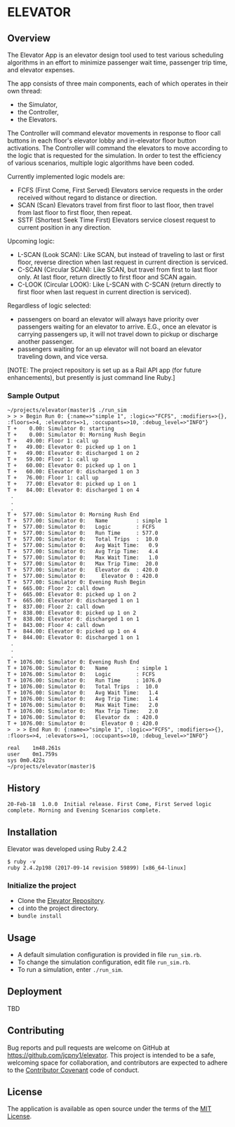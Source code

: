 # ELEVATOR

## Overview

The Elevator App is an elevator design tool used to test various scheduling algorithms in an effort to minimize passenger wait time, passenger trip time, and elevator expenses.

The app consists of three main components, each of which operates in their own thread:
* the Simulator,
* the Controller,
* the Elevators.

The Controller will command elevator movements in response to floor call buttons in each floor's elevator lobby and in-elevator floor button activations.
The Controller will command the elevators to move according to the logic that is requested for the simulation.
In order to test the efficiency of various scenarios, multiple logic algorithms have been coded.

Currently implemented logic models are:
* FCFS  (First Come, First Served) Elevators service requests in the order received without regard to distance or direction.
* SCAN  (Scan) Elevators travel from first floor to last floor, then travel from last floor to first floor, then repeat.
* SSTF  (Shortest Seek Time First) Elevators service closest request to current position in any direction.

Upcoming logic:
* L-SCAN (Look SCAN): Like SCAN, but instead of traveling to last or first floor, reverse direction when last request in current direction is serviced.
* C-SCAN (Circular SCAN): Like SCAN, but travel from first to last floor only. At last floor, return directly to first floor and SCAN again.
* C-LOOK (Circular LOOK): Like L-SCAN with C-SCAN (return directly to first floor when last request in current direction is serviced).

Regardless of logic selected:
* passengers on board an elevator will always have priority over passengers waiting for an elevator to arrive.
E.G., once an elevator is carrying passengers up, it will not travel down to pickup or discharge another passenger.
* passengers waiting for an up elevator will not board an elevator traveling down, and vice versa.

[NOTE: The project repository is set up as a Rail API app (for future enhancements), but presently is just command line Ruby.]

### Sample Output
```
~/projects/elevator(master)$ ./run_sim
> > > Begin Run 0: {:name=>"simple 1", :logic=>"FCFS", :modifiers=>{}, :floors=>4, :elevators=>1, :occupants=>10, :debug_level=>"INFO"}
T +    0.00: Simulator 0: starting
T +    0.00: Simulator 0: Morning Rush Begin
T +   49.00: Floor 1: call up
T +   49.00: Elevator 0: picked up 1 on 1
T +   49.00: Elevator 0: discharged 1 on 2
T +   59.00: Floor 1: call up
T +   60.00: Elevator 0: picked up 1 on 1
T +   60.00: Elevator 0: discharged 1 on 3
T +   76.00: Floor 1: call up
T +   77.00: Elevator 0: picked up 1 on 1
T +   84.00: Elevator 0: discharged 1 on 4
 .
 .
 .
T +  577.00: Simulator 0: Morning Rush End
T +  577.00: Simulator 0:   Name         : simple 1
T +  577.00: Simulator 0:   Logic        : FCFS
T +  577.00: Simulator 0:   Run Time     : 577.0
T +  577.00: Simulator 0:   Total Trips  :  10.0
T +  577.00: Simulator 0:   Avg Wait Time:   0.9
T +  577.00: Simulator 0:   Avg Trip Time:   4.4
T +  577.00: Simulator 0:   Max Wait Time:   1.0
T +  577.00: Simulator 0:   Max Trip Time:  20.0
T +  577.00: Simulator 0:   Elevator dx  : 420.0
T +  577.00: Simulator 0:     Elevator 0 : 420.0
T +  577.00: Simulator 0: Evening Rush Begin
T +  665.00: Floor 2: call down
T +  665.00: Elevator 0: picked up 1 on 2
T +  665.00: Elevator 0: discharged 1 on 1
T +  837.00: Floor 2: call down
T +  838.00: Elevator 0: picked up 1 on 2
T +  838.00: Elevator 0: discharged 1 on 1
T +  843.00: Floor 4: call down
T +  844.00: Elevator 0: picked up 1 on 4
T +  844.00: Elevator 0: discharged 1 on 1
 .
 .
 .
T + 1076.00: Simulator 0: Evening Rush End
T + 1076.00: Simulator 0:   Name         : simple 1
T + 1076.00: Simulator 0:   Logic        : FCFS
T + 1076.00: Simulator 0:   Run Time     : 1076.0
T + 1076.00: Simulator 0:   Total Trips  :  10.0
T + 1076.00: Simulator 0:   Avg Wait Time:   1.4
T + 1076.00: Simulator 0:   Avg Trip Time:   1.4
T + 1076.00: Simulator 0:   Max Wait Time:   2.0
T + 1076.00: Simulator 0:   Max Trip Time:   2.0
T + 1076.00: Simulator 0:   Elevator dx  : 420.0
T + 1076.00: Simulator 0:     Elevator 0 : 420.0
>  > > End Run 0: {:name=>"simple 1", :logic=>"FCFS", :modifiers=>{}, :floors=>4, :elevators=>1, :occupants=>10, :debug_level=>"INFO"}

real	1m48.261s
user	0m1.759s
sys	0m0.422s
~/projects/elevator(master)$
```

## History
```
20-Feb-18  1.0.0  Initial release. First Come, First Served logic complete. Morning and Evening Scenarios complete.  
```

## Installation

Elevator was developed using Ruby 2.4.2

```
$ ruby -v
ruby 2.4.2p198 (2017-09-14 revision 59899) [x86_64-linux]
```

### Initialize the project
* Clone the [Elevator Repository](https://github.com/jcpny1/elevator).
* `cd` into the project directory.
* `bundle install`

## Usage
* A default simulation configuration is provided in file `run_sim.rb`.
* To change the simulation configuration, edit file `run_sim.rb`.
* To run a simulation, enter `./run_sim`.

## Deployment

TBD

## Contributing

Bug reports and pull requests are welcome on GitHub at https://github.com/jcpny1/elevator.
This project is intended to be a safe, welcoming space for collaboration, and contributors are expected to adhere to the [Contributor Covenant](http://contributor-covenant.org) code of conduct.

## License

The application is available as open source under the terms of the [MIT License](http://opensource.org/licenses/MIT).
